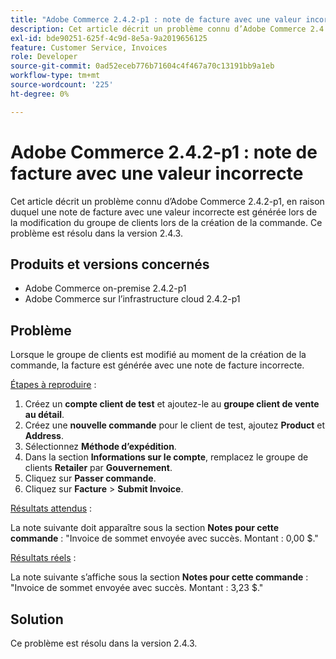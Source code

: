 ```yaml
---
title: "Adobe Commerce 2.4.2-p1 : note de facture avec une valeur incorrecte"
description: Cet article décrit un problème connu d’Adobe Commerce 2.4.2-p1, en raison duquel une note de facture avec une valeur incorrecte est générée lors de la modification du groupe de clients lors de la création de la commande. Ce problème est résolu dans la version 2.4.3.
exl-id: bde90251-625f-4c9d-8e5a-9a2019656125
feature: Customer Service, Invoices
role: Developer
source-git-commit: 0ad52eceb776b71604c4f467a70c13191bb9a1eb
workflow-type: tm+mt
source-wordcount: '225'
ht-degree: 0%

---
```


# Adobe Commerce 2.4.2-p1 : note de facture avec une valeur incorrecte

Cet article décrit un problème connu d’Adobe Commerce 2.4.2-p1, en raison duquel une note de facture avec une valeur incorrecte est générée lors de la modification du groupe de clients lors de la création de la commande. Ce problème est résolu dans la version 2.4.3.

## Produits et versions concernés

* Adobe Commerce on-premise 2.4.2-p1
* Adobe Commerce sur l’infrastructure cloud 2.4.2-p1

## Problème

Lorsque le groupe de clients est modifié au moment de la création de la commande, la facture est générée avec une note de facture incorrecte.

<u>Étapes à reproduire</u> :

1. Créez un **compte client de test** et ajoutez-le au **groupe client de vente au détail**.
1. Créez une **nouvelle commande** pour le client de test, ajoutez **Product** et **Address**.
1. Sélectionnez **Méthode d’expédition**.
1. Dans la section **Informations sur le compte**, remplacez le groupe de clients **Retailer** par **Gouvernement**.
1. Cliquez sur **Passer commande**.
1. Cliquez sur **Facture** > **Submit Invoice**.

<u>Résultats attendus</u> :

La note suivante doit apparaître sous la section **Notes pour cette commande** : &quot;Invoice de sommet envoyée avec succès. Montant : 0,00 $.&quot;

<u>Résultats réels</u> :

La note suivante s’affiche sous la section **Notes pour cette commande** : &quot;Invoice de sommet envoyée avec succès. Montant : 3,23 $.&quot;

## Solution

Ce problème est résolu dans la version 2.4.3.
